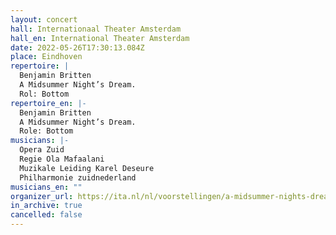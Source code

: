 ```yaml
---
layout: concert
hall: Internationaal Theater Amsterdam
hall_en: International Theater Amsterdam
date: 2022-05-26T17:30:13.084Z
place: Eindhoven
repertoire: |
  Benjamin Britten
  A Midsummer Night’s Dream.
  Rol: Bottom
repertoire_en: |-
  Benjamin Britten
  A Midsummer Night’s Dream.
  Role: Bottom
musicians: |-
  Opera Zuid
  Regie Ola Mafaalani
  Muzikale Leiding Karel Deseure
  Philharmonie zuidnederland 
musicians_en: ""
organizer_url: https://ita.nl/nl/voorstellingen/a-midsummer-nights-dream/2455826/
in_archive: true
cancelled: false
---
```

